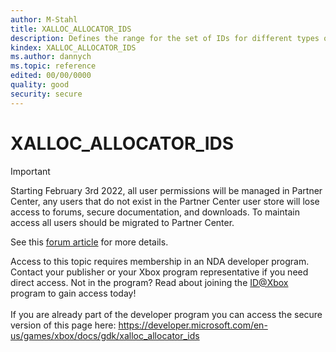 ```yaml
---
author: M-Stahl
title: XALLOC_ALLOCATOR_IDS
description: Defines the range for the set of IDs for different types of allocators used by memory allocation routines.
kindex: XALLOC_ALLOCATOR_IDS
ms.author: dannych
ms.topic: reference
edited: 00/00/0000
quality: good
security: secure
---
```


# XALLOC_ALLOCATOR_IDS
> [!IMPORTANT]
> Starting February 3rd 2022, all user permissions will be managed in Partner Center, any users that do not exist in the Partner Center user store will lose access to forums, secure documentation, and downloads. To maintain access all users should be migrated to Partner Center. <p></p>See this <a href="https://forums.xboxlive.com/articles/132187/breaking-change-user-access-for-forums-secure-docu.html">forum article</a> for more details.  

 Access to this topic requires membership in an NDA developer program. Contact your publisher or your Xbox program representative if you need direct access. Not in the program? Read about joining the <a href="https://www.xbox.com/Developers/id">ID@Xbox</a> program to gain access today!  <br/><br/>If you are already part of the developer program you can access the secure version of this page here: <a target="_blank" href="https://developer.microsoft.com/en-us/games/xbox/docs/gdk/xalloc_allocator_ids">https://developer.microsoft.com/en-us/games/xbox/docs/gdk/xalloc_allocator_ids</a>